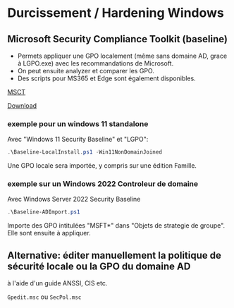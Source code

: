 ﻿# Durcissement / Hardening Windows

## Microsoft Security Compliance Toolkit (baseline)

* Permets appliquer une GPO localement (même sans domaine AD, grace à LGPO.exe) avec les recommandations de Microsoft. 
* On peut ensuite analyzer et comparer les GPO.
* Des scripts pour MS365 et Edge sont également disponibles.

[MSCT](https://docs.microsoft.com/en-us/windows/security/threat-protection/windows-security-configuration-framework/security-compliance-toolkit-10)

[Download](https://www.microsoft.com/en-us/download/details.aspx?id=55319)


### exemple pour un windows 11 standalone 

Avec "Windows 11 Security Baseline" et "LGPO":

```powershell
.\Baseline-LocalInstall.ps1 -Win11NonDomainJoined
```
Une GPO locale sera importée, y compris sur une édition Famille.


### exemple sur un Windows 2022 Controleur de domaine

Avec Windows Server 2022 Security Baseline

```powershell
.\Baseline-ADImport.ps1
```
Importe des GPO intitulées "MSFT*" dans "Objets de strategie de groupe". Elle sont ensuite à appliquer.


## Alternative: éditer manuellement la politique de sécurité locale ou la GPO du domaine AD

à l'aide d'un guide ANSSI, CIS etc.

`Gpedit.msc` ou `SecPol.msc`

